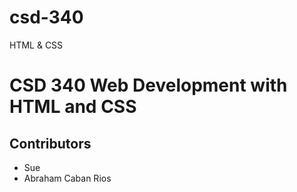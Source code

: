 # csd-340
HTML &amp; CSS

<!DOCTYPE html>
<html lang="en-us">
    <head>
        <title>CSD 340</title>
        </head>
    <body>
        <h1>CSD 340 Web Development with HTML and CSS</h1>
        <h2>Contributors</h2>
        <ul>
            <li>Sue</li>
            <li>Abraham Caban Rios</li>
        </ul>
    </body>

</html>